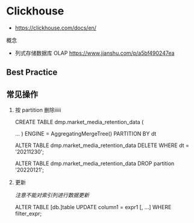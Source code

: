 # Clickhouse
- https://clickhouse.com/docs/en/

概念
- 列式存储数据库 OLAP https://www.jianshu.com/p/a5bf490247ea


## Best Practice


## 常见操作

1. 按 partition 删除iiiii
    
    CREATE TABLE dmp.market_media_retention_data (
    
    ...
    ) ENGINE = AggregatingMergeTree() PARTITION BY dt
    
    ALTER TABLE dmp.market_media_retention_data DELETE WHERE dt = '20211230';
    
    ALTER TABLE dmp.market_media_retention_data DROP partition '20220121'; 
    
2. 更新
    
    *注意不能对索引列进行数据更新*
    
    ALTER TABLE [db.]table UPDATE column1 = expr1 [, ...] WHERE filter_expr;
